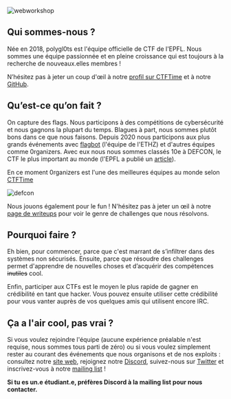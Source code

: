 ![webworkshop](/commissions/polygl0ts/ffp.jpg)

## Qui sommes-nous ?
Née en 2018, polygl0ts est l'équipe officielle de CTF de l'EPFL.
Nous sommes une équipe passionnée et en pleine croissance qui est
toujours à la recherche de nouveaux.elles membres !

N’hésitez pas à jeter un coup d'œil à notre [profil sur CTFTime](https://ctftime.org/team/53791)
et à notre [GitHub](https://github.com/polygl0ts).


## Qu’est-ce qu’on fait ?
On capture des flags. Nous participons à des compétitions de cybersécurité
et nous gagnons la plupart du temps. Blagues à part, nous sommes plutôt bons dans ce que
nous faisons. Depuis 2020 nous participons aux plus grands événements avec
[flagbot](https://flagbot.ch/) (l'équipe de l'ETHZ) et d'autres équipes comme
0rganizers. Avec eux nous nous sommes classés 10e à DEFCON, le CTF le plus
important au monde (l'EPFL a publié un [article](https://actu.epfl.ch/news/we-managed-to-score-an-amazing-10th-place-at-defco/)).

En ce moment 0rganizers est l'une des meilleures équipes au monde selon [CTFTime](https://ctftime.org)

![defcon](/commissions/polygl0ts/defcon.jpg)

Nous jouons également pour le fun ! N'hésitez pas à jeter un œil à notre
[page de writeups](https://polygl0ts.ch/writeups) pour voir le genre de
challenges que nous résolvons.

## Pourquoi faire ?
Eh bien, pour commencer, parce que c'est marrant de s’infiltrer dans des
systèmes non sécurisés. Ensuite, parce que résoudre des challenges permet
d'apprendre de nouvelles choses et d’acquérir des compétences ~~inutiles~~
cool.

Enfin, participer aux CTFs est le moyen le plus rapide de gagner en
crédibilité en tant que hacker. Vous pouvez ensuite utiliser cette
crédibilité pour vous vanter auprès de vos quelques amis qui utilisent
encore IRC.


## Ça a l'air cool, pas vrai ?
Si vous voulez rejoindre l'équipe (aucune expérience préalable n'est
requise, nous sommes tous parti de zéro) ou si vous voulez simplement
rester au courant des événements que nous organisons et de nos exploits :
consultez notre [site web](https://polygl0ts.ch/), rejoignez notre
[Discord](https://discord.gg/7Zx4FZyTSP), suivez-nous sur
[Twitter](https://twitter.com/polygl0ts) et inscrivez-vous à notre
[mailing list](https://polygl0ts.ch/contact) !

**Si tu es un.e étudiant.e, préfères Discord à la mailing list pour nous contacter.**
